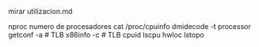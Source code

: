 mirar utilizacion.md

nproc
  numero de procesadores
cat /proc/cpuinfo
dmidecode -t processor
getconf -a              # TLB
x86info -c              # TLB
cpuid
lscpu
hwloc
lstopo

